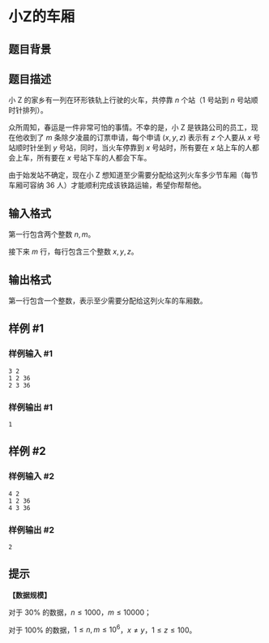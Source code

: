 # 小Z的车厢

## 题目背景



## 题目描述

小 Z 的家乡有一列在环形铁轨上行驶的火车，共停靠 $n$ 个站（$1$ 号站到 $n$ 号站顺时针排列）。

众所周知，春运是一件非常可怕的事情。不幸的是，小 Z 是铁路公司的员工，现在他收到了 $m$ 条除夕凌晨的订票申请，每个申请 $(x, y, z)$ 表示有 $z$ 个人要从 $x$ 号站顺时针坐到 $y$ 号站，同时，当火车停靠到 $x$ 号站时，所有要在 $x$ 站上车的人都会上车，所有要在 $x$ 号站下车的人都会下车。

由于始发站不确定，现在小 Z 想知道至少需要分配给这列火车多少节车厢（每节车厢可容纳 $36$ 人）才能顺利完成该铁路运输，希望你帮帮他。

## 输入格式

第一行包含两个整数 $n, m$。

接下来 $m$ 行，每行包含三个整数 $x, y, z$。


## 输出格式

第一行包含一个整数，表示至少需要分配给这列火车的车厢数。


## 样例 #1

### 样例输入 #1
```
3 2
1 2 36
2 3 36
```

### 样例输出 #1

```
1
```

## 样例 #2

### 样例输入 #2
```
4 2
1 2 36
4 3 36
```

### 样例输出 #2

```
2
```

## 提示

**【数据规模】**

对于 $30 \%$ 的数据，$n \le 1000$，$m \le 10000$；

对于 $100 \%$ 的数据，$1 \le n, m \le 10^6$，$x \ne y$，$1 \le z \le 100$。

